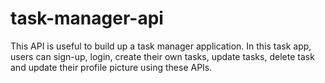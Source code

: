 # task-manager-api

This API is useful to build up a task manager application.
In this task app, users can sign-up, login, create their own tasks, update tasks, delete task and update their profile picture using these APIs.
